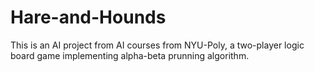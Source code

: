 Hare-and-Hounds
===============

This is an AI project from AI courses from NYU-Poly, a two-player logic board game implementing alpha-beta prunning algorithm.
